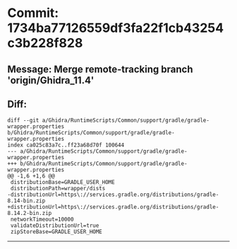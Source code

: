 # Commit: 1734ba77126559df3fa22f1cb43254c3b228f828
## Message: Merge remote-tracking branch 'origin/Ghidra_11.4'
## Diff:
```
diff --git a/Ghidra/RuntimeScripts/Common/support/gradle/gradle-wrapper.properties b/Ghidra/RuntimeScripts/Common/support/gradle/gradle-wrapper.properties
index ca025c83a7c..ff23a68d70f 100644
--- a/Ghidra/RuntimeScripts/Common/support/gradle/gradle-wrapper.properties
+++ b/Ghidra/RuntimeScripts/Common/support/gradle/gradle-wrapper.properties
@@ -1,6 +1,6 @@
 distributionBase=GRADLE_USER_HOME
 distributionPath=wrapper/dists
-distributionUrl=https\://services.gradle.org/distributions/gradle-8.14-bin.zip
+distributionUrl=https\://services.gradle.org/distributions/gradle-8.14.2-bin.zip
 networkTimeout=10000
 validateDistributionUrl=true
 zipStoreBase=GRADLE_USER_HOME
```
-----------------------------------
